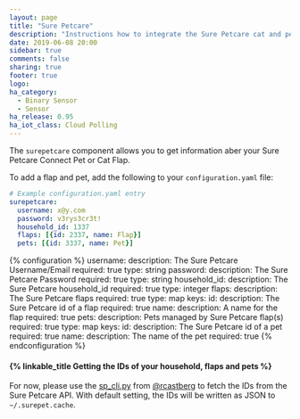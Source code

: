 ```yaml
---
layout: page
title: "Sure Petcare"
description: "Instructions how to integrate the Sure Petcare cat and pet flaps into Home Assistant."
date: 2019-06-08 20:00
sidebar: true
comments: false
sharing: true
footer: true
logo:
ha_category:
  - Binary Sensor
  - Sensor
ha_release: 0.95
ha_iot_class: Cloud Polling
---
```


The `surepetcare` component allows you to get information aber your Sure Petcare Connect Pet or Cat Flap.

To add a flap and pet, add the following to your `configuration.yaml` file:

```yaml
# Example configuration.yaml entry
surepetcare:
  username: x@y.com
  password: v3rys3cr3t!
  household_id: 1337
  flaps: [{id: 2337, name: Flap}]
  pets: [{id: 3337, name: Pet}]
```

{% configuration %}
  username:
    description: The Sure Petcare Username/Email
    required: true
    type: string
  password:
    description: The Sure Petcare Password
    required: true
    type: string
  household_id:
    description: The Sure Petcare household_id
    required: true
    type: integer
  flaps:
    description: The Sure Petcare flaps
    required: true
    type: map
    keys:
      id:
        description: The Sure Petcare id of a flap
        required: true
      name:
        description: A name for the flap
        required: true
  pets:
    description: Pets managed by Sure Petcare flap(s)
    required: true
    type: map
    keys:
      id:
        description: The Sure Petcare id of a pet
        required: true
      name:
        description: The name of the pet
        required: true
{% endconfiguration %}

#### {% linkable_title Getting the IDs of your household, flaps and pets %}

For now, please use the [sp_cli.py](https://github.com/rcastberg/sure_petcare/blob/master/sp_cli.py) from [@rcastberg](https://github.com/rcastberg) to fetch the IDs from the Sure Petcare API. With default setting, the IDs will be written as JSON to `~/.surepet.cache`.
